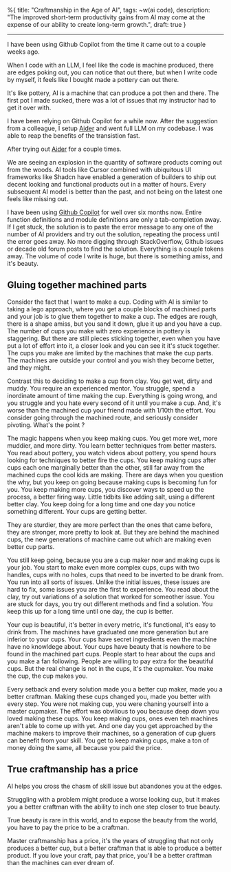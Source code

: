 %{
  title: "Craftmanship in the Age of AI",
  tags: ~w(ai code),
  description: "The improved short-term productivity gains from AI may come at the expense of our ability to create long-term growth.",
  draft: true
}

---

I have been using Github Copilot from the time it came out to a couple weeks ago. 

When I code with an LLM, I feel like the code is machine produced, there are edges poking out, you can notice that out there, but when I write code by myself, it feels like I bought made a pottery can out there.

It's like pottery, AI is a machine that can produce a pot then and there. The first pot I made sucked, there was a lot of issues that my instructor had to get it over with.

I have been relying on Github Copilot for a while now. After the suggestion from a colleague, I setup [Aider](https://github.com/Aider-AI/aider) and went full LLM on my codebase. I was able to reap the benefits of the transistion fast.

After trying out [Aider](https://github.com/Aider-AI/aider) for a couple times. 

We are seeing an explosion in the quantity of software products coming out from the woods. AI tools like Cursor combined with ubiquitous UI frameworks like Shadcn have enabled a generation of builders to ship out decent looking and functional products out in a matter of hours. Every subsequent AI model is better than the past, and not being on the latest one feels like missing out.

I have been using [Github Copilot](https://github.com/features/copilot) for well over six months now. Entire function definitions and module definitions are only a tab-completion away. If I get stuck, the solution is to paste the error message to any one of the number of AI providers and try out the solution, repeating the process until the error goes away. No more digging through StackOverflow, Github issues or decade old forum posts to find the solution. Everything is a couple tokens away. The volume of code I write is huge, but there is something amiss, and it's beauty.

## Gluing together machined parts
Consider the fact that I want to make a cup. Coding with AI is similar to taking a lego approach, where you get a couple blocks of machined parts and your job is to glue them together to make a cup. The edges are rough, there is a shape amiss, but you sand it down, glue it up and you have a cup. The number of cups you make with zero experience in pottery is staggering. But there are still pieces sticking together, even when you have put a lot of effort into it, a closer look and you can see it it's stuck together. The cups you make are limited by the machines that make the cup parts. The machines are outside your control and you wish they become better, and they might.

Contrast this to deciding to make a cup from clay. You get wet, dirty and muddy. You require an experienced mentor. You struggle, spend a inordinate amount of time making the cup. Everything is going wrong, and you struggle and you hate every second of it until you make a cup. And, it's worse than the machined cup your friend made with 1/10th the effort. You consider going through the machined route, and seriously consider pivoting. What's the point ?

The magic happens when you keep making cups. You get more wet, more muddier, and more dirty. You learn better techniques from better masters. You read about pottery, you watch videos about pottery, you spend hours looking for techniques to better fire the cups. You keep making cups after cups each one marginally better than the other, still far away from the machined cups the cool kids are making. There are days when you question the why, but you keep on going because making cups is becoming fun for you. You keep making more cups, you discover ways to speed up the process, a better firing way. Little tidbits like adding salt, using a different better clay. You keep doing for a long time and one day you notice something different. Your cups are getting better.

They are sturdier, they are more perfect than the ones that came before, they are stronger, more pretty to look at. But they are behind the machined cups, the new generations of machine came out which are making even better cup parts.

You still keep going, because you are a cup maker now and making cups is your job. You start to make even more complex cups, cups with two handles, cups with no holes, cups that need to be inverted to be drank from. You run into all sorts of issues. Unlike the initial issues, these issues are hard to fix, some issues you are the first to experience. You read about the clay, try out variations of a solution that worked for someother issue. You are stuck for days, you try out different methods and find a solution. You keep this up for a long time until one day, the cup is better.

Your cup is beautiful, it's better in every metric, it's functional, it's easy to drink from. The machines have graduated one more generation but are inferior to your cups. Your cups have secret ingredients even the machine have no knowldege about. Your cups have beauty that is nowhere to be found in the machined part cups. People start to hear about the cups and you make a fan following. People are willing to pay extra for the beautiful cups. But the real change is not in the cups, it's the cupmaker. You make the cup, the cup makes you.

Every setback and every solution made you a better cup maker, made you a better craftman. Making these cups changed you, made you better with every step. You were not making cup, you were chaning yourself into a master cupmaker. The effort was obvilious to you because deep down you loved making these cups. You keep making cups, ones even teh machines aren't able to come up with yet. And one day you get approached by the machine makers to improve their machines, so a generation of cup gluers can benefit from your skill. You get to keep making cups, make a ton of money doing the same, all because you paid the price.


## True craftmanship has a price
AI helps you cross the chasm of skill issue but abandones you at the edges.

Struggling with a problem might produce a worse looking cup, but it makes you a better craftman with the ability to inch one step closer to true beauty.

True beauty is rare in this world, and to expose the beauty from the world, you have to pay the price to be a craftman.

Master craftmanship has a price, it's the years of struggling that not only produces a better cup, but a better craftman that is able to produce a better product. If you love your craft, pay that price, you'll be a better craftman than the machines can ever dream of.
